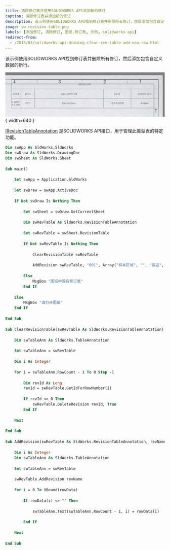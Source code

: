 ```yaml
---
title: 清除修订表并使用SOLIDWORKS API添加新的修订
caption: 清除修订表并添加新的修订
description: 该示例使用SOLIDWORKS API找到修订表并删除所有修订，然后添加包含自定义数据的新行。
image: sw-revision-table.png
labels: [添加修订, 清除修订, 图纸.修订表, 示例, solidworks api]
redirect-from:
  - /2018/03/solidworks-api-drawing-clear-rev-table-add-new-row.html
---
```


该示例使用SOLIDWORKS API找到修订表并删除所有修订，然后添加包含自定义数据的新行。

![修订表](sw-revision-table.png){ width=640 }

[IRevisionTableAnnotation](https://help.solidworks.com/2018/english/api/sldworksapi/solidworks.interop.sldworks~solidworks.interop.sldworks.irevisiontableannotation.html) 是SOLIDWORKS API接口，用于管理此类型表的特定功能。

```vb
Dim swApp As SldWorks.SldWorks
Dim swDraw As SldWorks.DrawingDoc
Dim swSheet As SldWorks.Sheet

Sub main()

    Set swApp = Application.SldWorks

    Set swDraw = swApp.ActiveDoc
    
    If Not swDraw Is Nothing Then
    
        Set swSheet = swDraw.GetCurrentSheet
        
        Dim swRevTable As SldWorks.RevisionTableAnnotation

        Set swRevTable = swSheet.RevisionTable
        
        If Not swRevTable Is Nothing Then
            
            ClearRevisionTable swRevTable
            
            AddRevision swRevTable, "001", Array("样本区域", "", "描述", "", "管理员")
            
        Else
            MsgBox "图纸中没有修订表"
        End If
    
    Else
        MsgBox "请打开图纸"
    End If
    
End Sub

Sub ClearRevisionTable(swRevTable As SldWorks.RevisionTableAnnotation)
    
    Dim swTableAnn As SldWorks.TableAnnotation
    
    Set swTableAnn = swRevTable
            
    Dim i As Integer
    
    For i = swTableAnn.RowCount - 1 To 0 Step -1
        
        Dim revId As Long
        revId = swRevTable.GetIdForRowNumber(i)
        
        If revId <> 0 Then
            swRevTable.DeleteRevision revId, True
        End If
        
    Next
    
End Sub

Sub AddRevision(swRevTable As SldWorks.RevisionTableAnnotation, revName As String, rowData As Variant)
    
    Dim i As Integer
    Dim swTableAnn As SldWorks.TableAnnotation
    
    Set swTableAnn = swRevTable
    
    swRevTable.AddRevision revName
            
    For i = 0 To UBound(rowData)
                
        If rowData(i) <> "" Then
            
            swTableAnn.Text(swTableAnn.RowCount - 1, i) = rowData(i)
        
        End If
                
    Next
    
End Sub

```